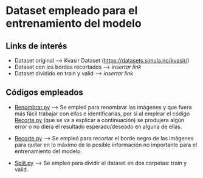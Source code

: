 # Dataset empleado para el entrenamiento del modelo

## Links de interés

* Dataset original --> Kvasir Dataset (https://datasets.simula.no/kvasir/)
* Dataset con los bordes recortados --> *insertar link*
* Dataset dividido en train y valid --> *insertar link*


## Códigos empleados

* [Renombrar.py](Renombrar.py) --> Se empleó para renombrar las imágenes y que fuera más fácil trabajar con ellas e identificarlas, por si al emplear el código [Recorte.py](Recorte.py) (que se va a explicar a continuación) se produjera algún error o no diera el resultado esperado/deseado en alguna de ellas. 

* [Recorte.py](Recorte.py) --> Se empleó para recortar el borde negro de las imágenes para quitar en lo máximo de lo posible información no importante para el entrenamiento del modelo. 

* [Split.py](Split.py) --> Se empleó para dividir el dataset en dos carpetas: train y valid. 

